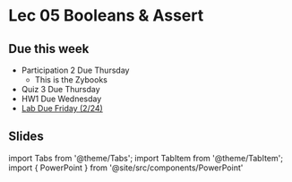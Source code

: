 # Lec 05 Booleans & Assert

## Due this week

- Participation 2 Due Thursday
    - This is the Zybooks
- Quiz 3 Due Thursday
- HW1 Due Wednesday
- [Lab Due Friday (2/24)](/main/labs/assert)

## Slides

import Tabs from '@theme/Tabs';
import TabItem from '@theme/TabItem';
import { PowerPoint } from '@site/src/components/PowerPoint'

<Tabs>
  <TabItem value="Section 2, 3, 4, 5" label="Section 2, 3, 4, 5" default>
    <PowerPoint lec_src={require('./Lecture_5.pptx').default}/>
  </TabItem>
  <TabItem value="Section 1, 6" label="Section 1, 6">
    <PowerPoint lec_src={require('./Lecture_5_Cole.pptx').default}/>
  </TabItem>
</Tabs>
